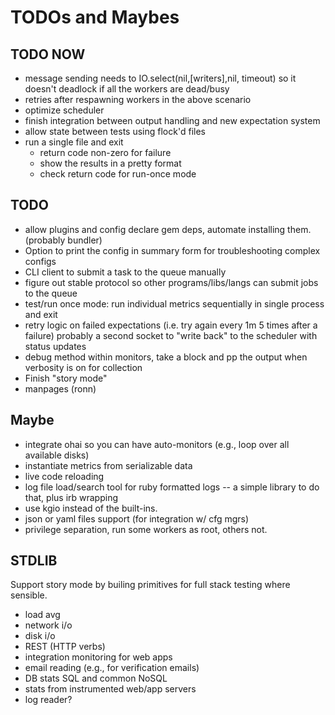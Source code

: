 # TODOs and Maybes #

## TODO NOW ##
* message sending needs to IO.select(nil,[writers],nil, timeout) so it doesn't
  deadlock if all the workers are dead/busy
* retries after respawning workers in the above scenario
* optimize scheduler
* finish integration between output handling and new expectation system
* allow state between tests using flock'd files
* run a single file and exit
  * return code non-zero for failure
  * show the results in a pretty format
  * check return code for run-once mode

## TODO ##
* allow plugins and config declare gem deps, automate installing them.
  (probably bundler)
* Option to print the config in summary form for troubleshooting complex
  configs
* CLI client to submit a task to the queue manually
* figure out stable protocol so other programs/libs/langs can submit jobs to the queue
* test/run once mode: run individual metrics sequentially in single process and exit
* retry logic on failed expectations (i.e. try again every 1m 5 times after a failure)
  probably a second socket to "write back" to the scheduler with status updates
* debug method within monitors, take a block and pp the output when verbosity is on for collection
* Finish "story mode"
* manpages (ronn)

## Maybe ##
* integrate ohai so you can have auto-monitors (e.g., loop over all available disks)
* instantiate metrics from serializable data
* live code reloading
* log file load/search tool for ruby formatted logs -- a simple library to do that, plus irb wrapping
* use kgio instead of the built-ins.
* json or yaml files support (for integration w/ cfg mgrs)
* privilege separation, run some workers as root, others not.
 
## STDLIB ##
Support story mode by builing primitives for full stack testing where sensible.

* load avg
* network i/o
* disk i/o
* REST (HTTP verbs)
* integration monitoring for web apps
* email reading (e.g., for verification emails)
* DB stats SQL and common NoSQL
* stats from instrumented web/app servers
* log reader?
